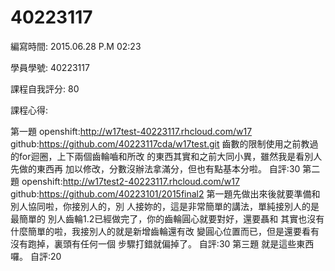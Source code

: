 # 40223117

編寫時間: 2015.06.28 P.M 02:23

學員學號: 40223117

課程自我評分: 80

課程心得:

第一題 
openshift:http://w17test-40223117.rhcloud.com/w17
github:https://github.com/40223117cda/w17test.git
齒數的限制使用之前教過的for迴圈，上下兩個齒輪嚙和所改
的東西其實和之前大同小異，雖然我是看別人先做的東西再
加以修改，分數沒辦法拿滿分，但也有點基本分啦。
自評:30
第二題
openshift:http://w17test2-40223117.rhcloud.com/w17
github:https://github.com/40223101/2015final2
第一題先做出來後就要準備和別人協同啦，你接別人的，別
人接妳的，這是非常簡單的講法，單純接別人的是最簡單的
別人齒輪1.2已經做完了，你的齒輪圓心就要對好，還要聶和
其實也沒有什麼簡單的啦，我接別人的就是新增齒輪還有改
變圓心位置而已，但是還要看有沒有跑掉，裏頭有任何一個
步驟打錯就偏掉了。
自評:30
第三題
就是這些東西囉。
自評:20